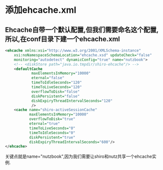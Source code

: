 # 添加ehcache.xml

Ehcache自带一个默认配置,但我们需要命名这个配置,所以,在conf目录下建一个ehcache.xml
----------------------------------------------------------------------------

```xml
<ehcache xmlns:xsi="http://www.w3.org/2001/XMLSchema-instance"
    xsi:noNamespaceSchemaLocation="ehcache.xsd" updateCheck="false"
    monitoring="autodetect" dynamicConfig="true" name="nutzbook">
    <!-- <diskStore path="java.io.tmpdir/shiro-ehcache"/> -->
    <defaultCache
            maxElementsInMemory="10000"
            eternal="false"
            timeToIdleSeconds="120"
            timeToLiveSeconds="120"
            overflowToDisk="false"
            diskPersistent="false"
            diskExpiryThreadIntervalSeconds="120"
            />
    <cache name="shiro-activeSessionCache"
           maxElementsInMemory="10000"
           overflowToDisk="true"
           eternal="true"
           timeToLiveSeconds="0"
           timeToIdleSeconds="0"
           diskPersistent="true"
           diskExpiryThreadIntervalSeconds="600"/>
</ehcache>
```

关键点就是name="nutzbook",因为我们需要让shiro和nutz共享一个ehcache实例.